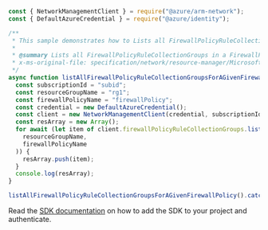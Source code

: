```javascript
const { NetworkManagementClient } = require("@azure/arm-network");
const { DefaultAzureCredential } = require("@azure/identity");

/**
 * This sample demonstrates how to Lists all FirewallPolicyRuleCollectionGroups in a FirewallPolicy resource.
 *
 * @summary Lists all FirewallPolicyRuleCollectionGroups in a FirewallPolicy resource.
 * x-ms-original-file: specification/network/resource-manager/Microsoft.Network/stable/2021-05-01/examples/FirewallPolicyRuleCollectionGroupList.json
 */
async function listAllFirewallPolicyRuleCollectionGroupsForAGivenFirewallPolicy() {
  const subscriptionId = "subid";
  const resourceGroupName = "rg1";
  const firewallPolicyName = "firewallPolicy";
  const credential = new DefaultAzureCredential();
  const client = new NetworkManagementClient(credential, subscriptionId);
  const resArray = new Array();
  for await (let item of client.firewallPolicyRuleCollectionGroups.list(
    resourceGroupName,
    firewallPolicyName
  )) {
    resArray.push(item);
  }
  console.log(resArray);
}

listAllFirewallPolicyRuleCollectionGroupsForAGivenFirewallPolicy().catch(console.error);
```

Read the [SDK documentation](https://github.com/Azure/azure-sdk-for-js/blob/%40azure%2Farm-network_27.0.0/sdk/network/arm-network/README.md) on how to add the SDK to your project and authenticate.
